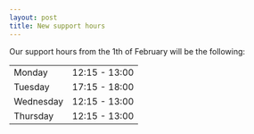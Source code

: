 ```yaml
---
layout: post
title: New support hours
---
```


Our support hours from the 1th of February will be the following: 

<table>
	<tr>
              	<td> Monday </td>	<td> 12:15 - 13:00 </td>
        </tr>
        <tr>
                <td> Tuesday </td>	<td> 17:15 - 18:00 </td>
        </tr>
        <tr>
                <td> Wednesday </td>	<td> 12:15 - 13:00 </td>
        </tr>
        <tr>
                <td> Thursday </td> 	<td> 12:15 - 13:00 </td>
        </tr>
</table>

